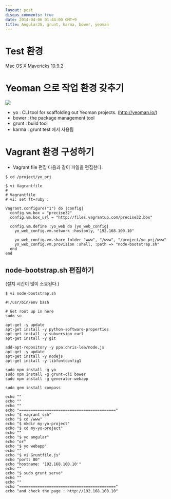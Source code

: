 ```yaml
---
layout: post
disqus_comments: true
date: 2014-04-06 01:44:00 GMT+9
title: AngularJS, grunt, karma, bower, yeoman
---
```

# Test 환경
Mac OS X Mavericks 10.9.2 

# Yeoman 으로 작업 환경 갖추기
![](http://bwahn.github.io/images/yo-bower-grunt.png)

* yo : CLI tool for scaffolding out Yeoman projects. (http://yeoman.io/)
* bower : the package management tool
* grunt : build tool
* karma : grunt test 에서 사용됨

# Vagrant 환경 구성하기 

* Vagrant file 편집
다음과 같이 파일을 편집한다. 

```
$ cd /project/yo_prj

$ vi Vagrantfile
#
# Vagrantfile
# vi: set ft=ruby :

Vagrant.configure("1") do |config|
  config.vm.box = "precise32"
  config.vm.box_url = "http://files.vagrantup.com/precise32.box"

  config.vm.define :yo_web do |yo_web_config|
    yo_web_config.vm.network :hostonly, "192.168.100.10"

    yo_web_config.vm.share_folder "www", "/www", "/project/yo_prj/www"
    yo_web_config.vm.provision :shell, :path => "node-bootstrap.sh"
  end
end
```

## node-bootstrap.sh 편집하기 
(설치 시간이 많이 소요된다.)

```
$ vi node-bootstrap.sh

#!/usr/bin/env bash

# Get root up in here
sudo su

apt-get -y update
apt-get install -y python-software-properties
apt-get install -y subversion curl
apt-get install -y git

add-apt-repository -y ppa:chris-lea/node.js
apt-get -y update
apt-get install -y nodejs
apt-get install -y libfontconfig1

sudo npm install -g yo
sudo npm install -g grunt-cli bower
sudo npm install -g generator-webapp

sudo gem install compass

echo ""
echo ""
echo ""
echo "=========================================="
echo "$ vagrant ssh"
echo "$ cd /www"
echo "$ mkdir my-yo-project"
echo "$ cd my-yo-project"
echo ""
echo "$ yo angular"
echo "or"
echo "$ yo webapp"
echo ""
echo "$ vi Gruntfile.js"
echo "port: 80"
echo "hostname: '192.168.100.10'"
echo ""
echo "$ sudo grunt serve"
echo ""
echo ""
echo "=========================================="
echo "and check the page : http://192.168.100.10"

```
